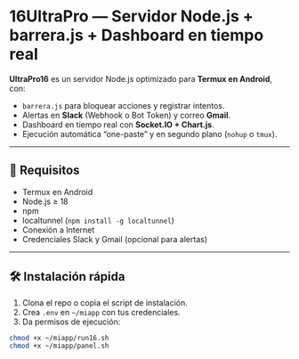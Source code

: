 # 16UltraPro — Servidor Node.js + barrera.js + Dashboard en tiempo real

**UltraPro16** es un servidor Node.js optimizado para **Termux en Android**, con:

- `barrera.js` para bloquear acciones y registrar intentos.
- Alertas en **Slack** (Webhook o Bot Token) y correo **Gmail**.
- Dashboard en tiempo real con **Socket.IO + Chart.js**.
- Ejecución automática “one-paste” y en segundo plano (`nohup` o `tmux`).

---

## 🚀 Requisitos

- Termux en Android
- Node.js ≥ 18
- npm
- localtunnel (`npm install -g localtunnel`)
- Conexión a Internet
- Credenciales Slack y Gmail (opcional para alertas)

---

## 🛠 Instalación rápida

1. Clona el repo o copia el script de instalación.
2. Crea `.env` en `~/miapp` con tus credenciales.
3. Da permisos de ejecución:

```bash
chmod +x ~/miapp/run16.sh
chmod +x ~/miapp/panel.sh
